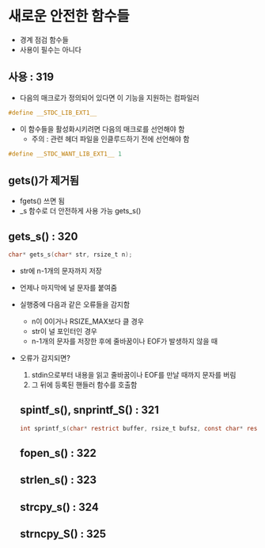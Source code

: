 # 새로운 안전한 함수들
- 경계 점검 함수들
- 사용이 필수는 아니다

## 사용 : 319
- 다음의 매크로가 정의되어 있다면 이 기능을 지원하는 컴파일러
```c
#define __STDC_LIB_EXT1__
```

- 이 함수들을 활성화시키려면 다음의 매크로를 선언해야 함
  - 주의 : 관련 헤더 파일을 인클루드하기 전에 선언해야 함
```C
#define __STDC_WANT_LIB_EXT1__ 1
```

## gets()가 제거됨
- fgets() 쓰면 됨
- _s 함수로 더 안전하게 사용 가능 gets_s()


## gets_s() : 320
```c
char* gets_s(char* str, rsize_t n);
```
- str에 n-1개의 문자까지 저장
- 언제나 마지막에 널 문자를 붙여줌
- 실행중에 다음과 같은 오류들을 감지함
  - n이 0이거나 RSIZE_MAX보다 클 경우
  - str이 널 포인터인 경우
  - n-1개의 문자를 저장한 후에 줄바꿈이나 EOF가 발생하지 않을 때
- 오류가 감지되면?
  1. stdin으로부터 내용을 읽고 줄바꿈이나 EOF를 만날 때까지 문자를 버림
  2. 그 뒤에 등록된 핸들러 함수를 호출함
  
  
  ## spintf_s(), snprintf_S() : 321
  ```c
  int sprintf_s(char* restrict buffer, rsize_t bufsz, const char* restrict format, ...);
  ```
  
  ## fopen_s() : 322
  
  ## strlen_s() : 323
  
  ## strcpy_s() : 324
  
  ## strncpy_S() : 325
  
